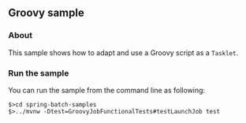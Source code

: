 ## Groovy sample

### About

This sample shows how to adapt and use a Groovy script as a `Tasklet`.

### Run the sample

You can run the sample from the command line as following:

```
$>cd spring-batch-samples
$>../mvnw -Dtest=GroovyJobFunctionalTests#testLaunchJob test
```